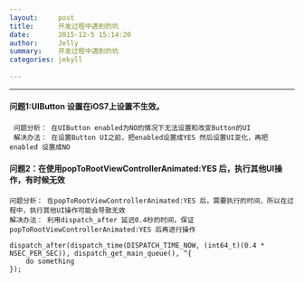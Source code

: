 ```yaml
---
layout:     post
title:      开发过程中遇到的坑
date:       2015-12-5 15:14:20
author:     Jelly
summary:    开发过程中遇到的坑
categories: jekyll
 
---
```




---
#### 问题1:UIButton 设置在iOS7上设置不生效。
     问题分析： 在UIButton enabled为NO的情况下无法设置和改变Button的UI
     解决办法： 在设置Button UI之前，把enabled设置成YES 然后设置UI变化，再把enabled 设置成NO
    
     
    
#### 问题2：在使用popToRootViewControllerAnimated:YES 后，执行其他UI操作，有时候无效
	问题分析： 在popToRootViewControllerAnimated:YES 后，需要执行的时间，所以在过程中，执行其他UI操作可能会导致无效
	解决办法： 利用dispatch_after 延迟0.4秒的时间，保证popToRootViewControllerAnimated:YES 后再进行操作 
	 
	dispatch_after(dispatch_time(DISPATCH_TIME_NOW, (int64_t)(0.4 * NSEC_PER_SEC)), dispatch_get_main_queue(), ^{
		do something
	});



